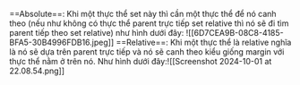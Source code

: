 ==Absolute==: Khi một thực thể set này thì cần một thực thể để nó canh theo (nếu như không có thực thể parent trực tiếp set relative thì nó sẽ đi tìm parent tiếp theo set relative) như hình dưới đây:
![[6D7CEA9B-08C8-4185-BFA5-30B4996FDB16.jpeg]]
==Relative==: Khi một thực thể là relative nghĩa là nó sẽ dựa trên parent trực tiếp và nó sẽ canh theo kiểu giống margin với thực thể nằm ở trên nó. Như hình dưới đây:![[Screenshot 2024-10-01 at 22.08.54.png]]